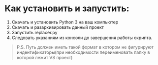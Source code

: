 # Как установить и запустить:

1.	Скачать и установить Python 3 на ваш компьютер
2.	Скачать и разархивировать данный проект
3.	Запустить replacer.py
4.  Следовать указаниям из консоли до завершения работы скрипта.
>P.S. Путь должен иметь такой формат в котором не фигурируют индентификаторы(при необходимости переименовать папку в которой лежит VS проект)

